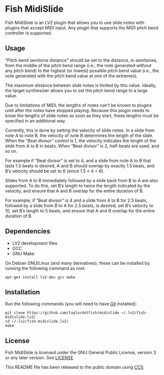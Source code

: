 Fish MidiSlide
==============

Fish MidiSlide is an LV2 plugin that allows you to use slide notes with plugins
that accept MIDI input. Any plugin that supports the MIDI pitch bend controller
is supported.


Usage
-----

“Pitch bend semitone distance” should be set to the distance, in semitones,
from the middle of the pitch bend range (i.e., the note generated without any
pitch bend) to the highest (or lowest) possible pitch bend value (i.e., the
note generated with the pitch bend value at one of the extremes).

The maximum distance between slide notes is limited by this value. Ideally, the
target synthesizer allows you to set the pitch bend range to a large value.

Due to limitations of MIDI, the lengths of notes can’t be known to plugins
until after the notes have stopped playing. Because this plugin needs to know
the lengths of slide notes as soon as they start, these lengths must be
specified in an additional way.

Currently, this is done by setting the velocity of slide notes. In a slide from
note A to note B, the velocity of note B determines the length of the slide.
When the “Beat divisor” control is 1, the velocity indicates the length of the
slide from A to B in beats. When “Beat divisor” is 2, half-beats are used, and
so on.

For example if “Beat divisor” is set to 4, and a slide from note A to B that
lasts 1.5 beats is desired, A and B should overlap by exactly 1.5 beats, and
B’s velocity should be set to 6 (since 1.5 × 4 = 6).

Slides from A to B immediately followed by a slide back from B to A are also
supported. To do this, set B’s length to twice the length indicated by the
velocity, and ensure that A and B overlap for the entire duration of B.

For example, if “Beat divisor” is 4 and a slide from A to B for 2.5 beats,
followed by a slide from B to A for 2.5 beats, is desired, set B’s velocity to
10, set B’s length to 5 beats, and ensure that A and B overlap for the entire
duration of B.


Dependencies
------------

* LV2 development files
* GCC
* GNU Make

On Debian GNU/Linux (and many derivatives), these can be installed by running
the following command as root:

```
apt-get install lv2-dev gcc make
```


Installation
------------

Run the following commands (you will need to have [Git] installed):

```
git clone https://github.com/taylordotfish/midislide ~/.lv2/fish-midislide.lv2/
cd ~/.lv2/fish-midislide.lv2/
make
```

[Git]: https://git-scm.com/


License
-------

Fish MidiSlide is licensed under the GNU General Public License, version 3 or
any later version. See [LICENSE].

This README file has been released to the public domain using [CC0].

[LICENSE]: LICENSE
[CC0]: https://creativecommons.org/publicdomain/zero/1.0/
